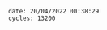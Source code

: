 

                date: 20/04/2022 00:38:29
                cycles: 13200

                         